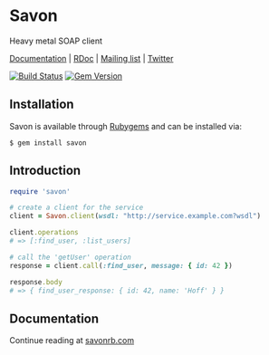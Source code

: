 Savon
=======

Heavy metal SOAP client

[Documentation](http://savonrb.com) | [RDoc](http://rubydoc.info/gems/savon) |
[Mailing list](https://groups.google.com/forum/#!forum/savonrb) | [Twitter](http://twitter.com/savonrb)

[![Build Status](https://secure.travis-ci.org/savonrb/savon.png)](http://travis-ci.org/savonrb/savon) [![Gem Version](https://badge.fury.io/rb/savon.png)](http://badge.fury.io/rb/savon)


Installation
------------

Savon is available through [Rubygems](http://rubygems.org/gems/savon) and can be installed via:

```
$ gem install savon
```


Introduction
------------

``` ruby
require 'savon'

# create a client for the service
client = Savon.client(wsdl: "http://service.example.com?wsdl")

client.operations
# => [:find_user, :list_users]

# call the 'getUser' operation
response = client.call(:find_user, message: { id: 42 })

response.body
# => { find_user_response: { id: 42, name: 'Hoff' } }
```


Documentation
-------------

Continue reading at [savonrb.com](http://savonrb.com)

